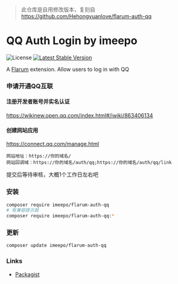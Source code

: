 > 此仓库是自用修改版本，复刻自 https://github.com/Hehongyuanlove/flarum-auth-qq

# QQ Auth Login by imeepo

![License](https://img.shields.io/badge/license-MIT-blue.svg) [![Latest Stable Version](https://img.shields.io/packagist/v/imeepo/flarum-auth-qq.svg)](https://packagist.org/packages/imeepo/flarum-auth-qq)

A [Flarum](http://flarum.org) extension. Allow users to log in with QQ

### 申请开通QQ互联
#### 注册开发者账号并实名认证
https://wikinew.open.qq.com/index.html#/iwiki/863406134
#### 创建网站应用
https://connect.qq.com/manage.html
```text
网站地址：https://你的域名/
网站回调域：https://你的域名/auth/qq;https://你的域名/auth/qq/link
```
提交后等待审核，大概1个工作日左右吧

### 安装
```sh
composer require imeepo/flarum-auth-qq
# 有兼容提示就
composer require imeepo/flarum-auth-qq:*
```

### 更新
```sh
composer update imeepo/flarum-auth-qq
```

### Links
- [Packagist](https://packagist.org/packages/imeepo/flarum-auth-qq)
